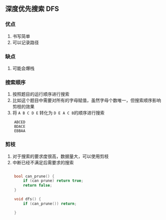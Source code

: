 ## 深度优先搜索 DFS

### 优点 

1. 书写简单
2. 可以记录路径

### 缺点

1. 可能会爆栈


### 搜索顺序

1. 按照题目的运行顺序进行搜索
2. 比如这个题目中需要对所有的字母赋值，虽然字母个数唯一，但搜索顺序影响剪枝的效果
3. 将 `A B C D E` 转化为 `D E A C B`的顺序进行搜索

```
    ABCED
    BDACE
    EBBAA

```

### 剪枝

1. 对于搜索的要求度很高，数据量大，可以使用剪枝
2. 中断已经不满足后需要求的搜索

```cpp

    bool can_prune() {
        if (can prune) return true;
        return false;
    }

    void dfs() {
        if (can_prune()) return;

    }

```
